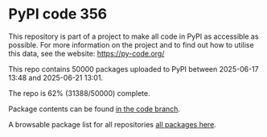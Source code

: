 # PyPI code 356

This repository is part of a project to make all code in PyPI as accessible as possible. For more information 
on the project and to find out how to utilise this data, see the website: https://py-code.org/

This repo contains 50000 packages uploaded to PyPI between 
2025-06-17 13:48 and 2025-06-21 13:01.

The repo is 62% (31388/50000) complete.

Package contents can be found [in the code branch](https://github.com/pypi-data/pypi-mirror-356/tree/code/packages).

A browsable package list for all repositories [all packages here](https://py-code.org/repositories/pypi-mirror-356).


